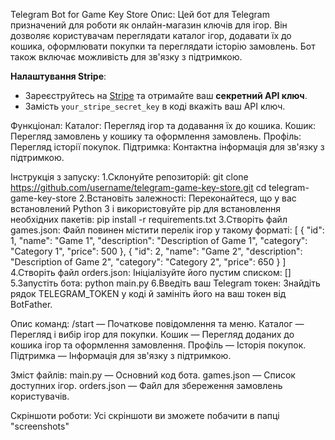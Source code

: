 Telegram Bot for Game Key Store
Опис:
Цей бот для Telegram призначений для роботи як онлайн-магазин ключів для ігор.
Він дозволяє користувачам переглядати каталог ігор, додавати їх до кошика, оформлювати покупки та переглядати історію замовлень.
Бот також включає можливість для зв'язку з підтримкою.

 **Налаштування Stripe**:
- Зареєструйтесь на [Stripe](https://stripe.com) та отримайте ваш **секретний API ключ**.
- Замість `your_stripe_secret_key` в коді вкажіть ваш API ключ.



Функціонал:
    Каталог: Перегляд ігор та додавання їх до кошика.
    Кошик: Перегляд замовлень у кошику та оформлення замовлень.
    Профіль: Перегляд історії покупок.
    Підтримка: Контактна інформація для зв'язку з підтримкою.

Інструкція з запуску:
    1.Склонуйте репозиторій:
        git clone https://github.com/username/telegram-game-key-store.git
        cd telegram-game-key-store
    2.Встановіть залежності: Переконайтеся, що у вас встановлений Python 3 і використовуйте pip для встановлення необхідних пакетів:
        pip install -r requirements.txt
    3.Створіть файл games.json: Файл повинен містити перелік ігор у такому форматі:
        [
  {
    "id": 1,
    "name": "Game 1",
    "description": "Description of Game 1",
    "category": "Category 1",
    "price": 500
  },
  {
    "id": 2,
    "name": "Game 2",
    "description": "Description of Game 2",
    "category": "Category 2",
    "price": 650
  }
]
    4.Створіть файл orders.json: Ініціалізуйте його пустим списком:
        []
    5.Запустіть бота:
        python main.py
    6.Введіть ваш Telegram токен:
        Знайдіть рядок TELEGRAM_TOKEN у коді й замініть його на ваш токен від BotFather.

Опис команд:
    /start — Початкове повідомлення та меню.
    Каталог — Перегляд і вибір ігор для покупки.
    Кошик — Перегляд доданих до кошика ігор та оформлення замовлення.
    Профіль — Історія покупок.
    Підтримка — Інформація для зв'язку з підтримкою.

Зміст файлів:
    main.py — Основний код бота.
    games.json — Список доступних ігор.
    orders.json — Файл для збереження замовлень користувачів.

Скріншоти роботи:
    Усі скріншоти ви зможете побачити в папці "screenshots"

